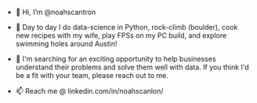 - 👋 Hi, I’m @noahscantron

- 👀 Day to day I do data-science in Python, rock-climb (boulder), cook new recipes with my wife, play FPSs on my PC build, and explore swimming holes around Austin!

- 🔢 I'm searching for an exciting opportunity to help businesses understand their problems and solve them well with data. If you think I'd be a fit with your team, please reach out to me.

- 📫 Reach me @ linkedin.com/in/noahscanlon/
